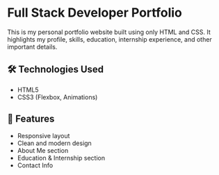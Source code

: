# Full Stack Developer Portfolio
This is my personal portfolio website built using only HTML and CSS. It highlights my profile, skills, education, internship experience, and other important details.

## 🛠️ Technologies Used
- HTML5
- CSS3 (Flexbox, Animations)

## 📌 Features
- Responsive layout
- Clean and modern design
- About Me section
- Education & Internship section
- Contact Info
